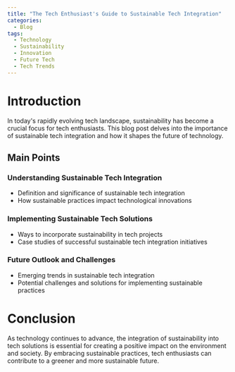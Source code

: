 ```yaml
---
title: "The Tech Enthusiast's Guide to Sustainable Tech Integration"
categories:
  - Blog
tags:
  - Technology
  - Sustainability
  - Innovation
  - Future Tech
  - Tech Trends
---
```


# Introduction
In today's rapidly evolving tech landscape, sustainability has become a crucial focus for tech enthusiasts. This blog post delves into the importance of sustainable tech integration and how it shapes the future of technology.

## Main Points
### Understanding Sustainable Tech Integration
- Definition and significance of sustainable tech integration
- How sustainable practices impact technological innovations

### Implementing Sustainable Tech Solutions
- Ways to incorporate sustainability in tech projects
- Case studies of successful sustainable tech integration initiatives

### Future Outlook and Challenges
- Emerging trends in sustainable tech integration
- Potential challenges and solutions for implementing sustainable practices

# Conclusion
As technology continues to advance, the integration of sustainability into tech solutions is essential for creating a positive impact on the environment and society. By embracing sustainable practices, tech enthusiasts can contribute to a greener and more sustainable future.